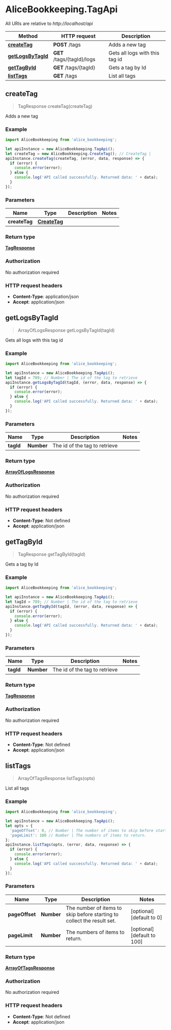 # AliceBookkeeping.TagApi

All URIs are relative to *http://localhost/api*

Method | HTTP request | Description
------------- | ------------- | -------------
[**createTag**](TagApi.md#createTag) | **POST** /tags | Adds a new tag
[**getLogsByTagId**](TagApi.md#getLogsByTagId) | **GET** /tags/{tagId}/logs | Gets all logs with this tag id
[**getTagById**](TagApi.md#getTagById) | **GET** /tags/{tagId} | Gets a tag by Id
[**listTags**](TagApi.md#listTags) | **GET** /tags | List all tags



## createTag

> TagResponse createTag(createTag)

Adds a new tag

### Example

```javascript
import AliceBookkeeping from 'alice_bookkeeping';

let apiInstance = new AliceBookkeeping.TagApi();
let createTag = new AliceBookkeeping.CreateTag(); // CreateTag | 
apiInstance.createTag(createTag, (error, data, response) => {
  if (error) {
    console.error(error);
  } else {
    console.log('API called successfully. Returned data: ' + data);
  }
});
```

### Parameters


Name | Type | Description  | Notes
------------- | ------------- | ------------- | -------------
 **createTag** | [**CreateTag**](CreateTag.md)|  | 

### Return type

[**TagResponse**](TagResponse.md)

### Authorization

No authorization required

### HTTP request headers

- **Content-Type**: application/json
- **Accept**: application/json


## getLogsByTagId

> ArrayOfLogsResponse getLogsByTagId(tagId)

Gets all logs with this tag id

### Example

```javascript
import AliceBookkeeping from 'alice_bookkeeping';

let apiInstance = new AliceBookkeeping.TagApi();
let tagId = 789; // Number | The id of the tag to retrieve
apiInstance.getLogsByTagId(tagId, (error, data, response) => {
  if (error) {
    console.error(error);
  } else {
    console.log('API called successfully. Returned data: ' + data);
  }
});
```

### Parameters


Name | Type | Description  | Notes
------------- | ------------- | ------------- | -------------
 **tagId** | **Number**| The id of the tag to retrieve | 

### Return type

[**ArrayOfLogsResponse**](ArrayOfLogsResponse.md)

### Authorization

No authorization required

### HTTP request headers

- **Content-Type**: Not defined
- **Accept**: application/json


## getTagById

> TagResponse getTagById(tagId)

Gets a tag by Id

### Example

```javascript
import AliceBookkeeping from 'alice_bookkeeping';

let apiInstance = new AliceBookkeeping.TagApi();
let tagId = 789; // Number | The id of the tag to retrieve
apiInstance.getTagById(tagId, (error, data, response) => {
  if (error) {
    console.error(error);
  } else {
    console.log('API called successfully. Returned data: ' + data);
  }
});
```

### Parameters


Name | Type | Description  | Notes
------------- | ------------- | ------------- | -------------
 **tagId** | **Number**| The id of the tag to retrieve | 

### Return type

[**TagResponse**](TagResponse.md)

### Authorization

No authorization required

### HTTP request headers

- **Content-Type**: Not defined
- **Accept**: application/json


## listTags

> ArrayOfTagsResponse listTags(opts)

List all tags

### Example

```javascript
import AliceBookkeeping from 'alice_bookkeeping';

let apiInstance = new AliceBookkeeping.TagApi();
let opts = {
  'pageOffset': 0, // Number | The number of items to skip before starting to collect the result set.
  'pageLimit': 100 // Number | The numbers of items to return.
};
apiInstance.listTags(opts, (error, data, response) => {
  if (error) {
    console.error(error);
  } else {
    console.log('API called successfully. Returned data: ' + data);
  }
});
```

### Parameters


Name | Type | Description  | Notes
------------- | ------------- | ------------- | -------------
 **pageOffset** | **Number**| The number of items to skip before starting to collect the result set. | [optional] [default to 0]
 **pageLimit** | **Number**| The numbers of items to return. | [optional] [default to 100]

### Return type

[**ArrayOfTagsResponse**](ArrayOfTagsResponse.md)

### Authorization

No authorization required

### HTTP request headers

- **Content-Type**: Not defined
- **Accept**: application/json

